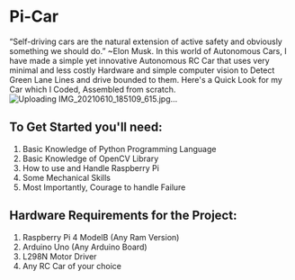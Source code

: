 # Pi-Car
“Self-driving cars are the natural extension of active safety and obviously something we should do.” ~Elon Musk. In this world of Autonomous Cars, I have made a simple yet innovative Autonomous RC Car that uses very minimal and less costly Hardware and simple computer vision to Detect Green Lane Lines and drive bounded to them. Here's a Quick Look for my Car which I Coded, Assembled from scratch.
![Uploading IMG_20210610_185109_615.jpg…]()


## To Get Started you'll need:
1. Basic Knowledge of Python Programming Language 
2. Basic Knowledge of OpenCV Library
3. How to use and Handle Raspberry Pi
4. Some Mechanical Skills 
5. Most Importantly, Courage to handle Failure

## Hardware Requirements for the Project:
1. Raspberry Pi 4 ModelB (Any Ram Version)
2. Arduino Uno (Any Arduino Board)
3. L298N Motor Driver
4. Any RC Car of your choice 

